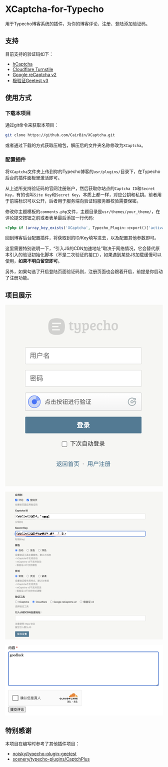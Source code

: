 # XCaptcha-for-Typecho

用于Typecho博客系统的插件，为你的博客评论、注册、登陆添加验证码。


## 支持

目前支持的验证码如下：

* [hCaptcha](https://www.hcaptcha.com)
* [Cloudflare Turnstile](https://www.cloudflare.com)
* [Google reCaptcha v2](https://developers.google.cn/recaptcha/docs/display?hl=zh-cn)
* [极验证Geetest v3](https://www2.geetest.com)


## 使用方式

### 下载本项目

通过git命令来获取本项目：

```sh
git clone https://github.com/CairBin/XCaptcha.git
```

或者通过下载的方式获取压缩包，解压后的文件夹名称修改为`XCaptcha`。

### 配置插件

将`XCaptcha`文件夹上传到你的Typecho博客的`usr/plugins/`目录下，在Typecho后台的插件面板里激活即可。

从上述所支持验证码的官网注册账户，然后获取你站点的`Captcha ID`和`Secret Key`，有的也叫`Site Key`和`Secret Key`，本质上都一样，对应公钥和私钥。前者用于前端标识可以公开，后者用于服务端向验证码服务器校验需要保密。

修改你主题模板的`comments.php`文件，主题目录是`usr/themes/your_theme/`，在评论提交按钮之前或者表单最后添加一行代码:

```php
<?php if (array_key_exists('XCaptcha', Typecho_Plugin::export()['activated'])) : XCaptcha_Plugin::showCaptcha(); endif; ?>
```

回到博客后台配置插件，将获取到的ID/Key填写进去，以及配置其他参数即可。

这里需要特别说明一下，“引入JS的CDN加速地址”取决于网络情况，它会替代原本引入的验证初始化脚本（不是二次验证的接口），如果遇到某些JS加载缓慢可以使用，**如果不明白留空即可**。

另外，如果勾选了开启登陆页面验证码则，注册页面也会跟着开启，前提是你启动了注册功能。


## 项目展示

![登陆界面](/img/login_page.png)

![插件配置](/img/plugin_config.png)

![评论区](/img/comment_area.png)


## 特别感谢

本项目在编写时参考了其他插件项目：

* [noisky/typecho-plugin-geetest](https://github.com/noisky/typecho-plugin-geetest)
* [scenery/typecho-plugins/CaptchPlus](https://github.com/scenery/typecho-plugins)
